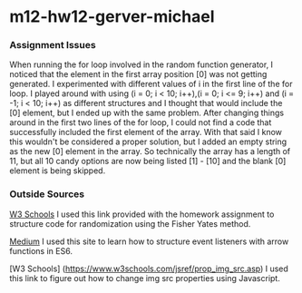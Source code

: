 # m12-hw12-gerver-michael

### Assignment Issues
When running the for loop involved in the random function generator, I noticed that the element in the first array position [0] was not getting generated. I experimented with different values of i in the first line of the for loop. I played around with using (i = 0; i < 10; i++),(i = 0; i <= 9; i++) and (i = -1; i < 10; i++) as different structures and I thought that would include the [0] element, but I ended up with the same problem. After changing things around in the first two lines of the for loop, I could not find a code that successfully included the first element of the array. With that said I know this wouldn't be considered a proper solution, but I added an empty string as the new [0] element in the array. So technically the array has a length of 11, but all 10 candy options are now being listed [1] - [10] and the blank [0] element is being skipped.

### Outside Sources
[W3 Schools](https://www.w3schools.com/js/js_array_sort.asp)
I used this link provided with the homework assignment to structure code for randomization using the Fisher Yates method. 

[Medium](https://medium.com/@josephcardillo/arrow-functions-and-this-in-es6-4f1d350a85cf)
I used this site to learn how to structure event listeners with arrow functions in ES6.

[W3 Schools] (https://www.w3schools.com/jsref/prop_img_src.asp)
I used this link to figure out how to change img src properties using Javascript.
